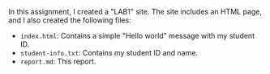 In this assignment, I created a  "LAB1" site. The site includes an HTML page, and I also created the following files:

- `index.html`: Contains a simple "Hello world" message with my student ID.
- `student-info.txt`: Contains my student ID and name.
- `report.md`: This report.